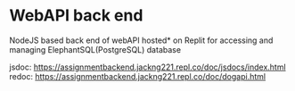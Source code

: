 # WebAPI back end

NodeJS based back end of webAPI hosted* on Replit for accessing and managing ElephantSQL(PostgreSQL) database

jsdoc: https://assignmentbackend.jackng221.repl.co/doc/jsdocs/index.html \
redoc: https://assignmentbackend.jackng221.repl.co/doc/dogapi.html
